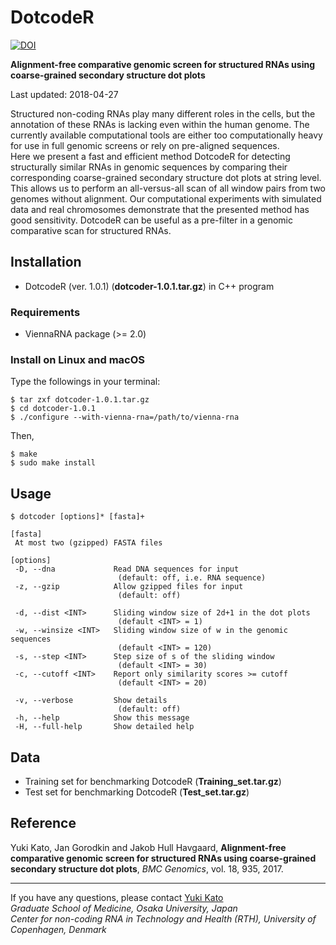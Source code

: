# DotcodeR

[![DOI](https://zenodo.org/badge/DOI/10.5281/zenodo.839597.svg)](https://doi.org/10.5281/zenodo.839597)

**Alignment-free comparative genomic screen for structured RNAs using coarse-grained secondary structure dot plots**

Last updated: 2018-04-27

Structured non-coding RNAs play many different roles in the cells, but the annotation of these RNAs is lacking even within the human genome. The currently available computational tools are either too computationally heavy for use in full genomic screens or rely on pre-aligned sequences.  
Here we present a fast and efficient method DotcodeR for detecting structurally similar RNAs in genomic sequences by comparing their corresponding coarse-grained secondary structure dot plots at string level. This allows us to perform an all-versus-all scan of all window pairs from two genomes without alignment. Our computational experiments with simulated data and real chromosomes demonstrate that the presented method has good sensitivity. DotcodeR can be useful as a pre-filter in a genomic comparative scan for structured RNAs.

## Installation
* DotcodeR (ver. 1.0.1) (**dotcoder-1.0.1.tar.gz**) in C++ program

### Requirements
* ViennaRNA package (>= 2.0)

### Install on Linux and macOS
Type the followings in your terminal:

```
$ tar zxf dotcoder-1.0.1.tar.gz  
$ cd dotcoder-1.0.1  
$ ./configure --with-vienna-rna=/path/to/vienna-rna
```
Then,
```
$ make  
$ sudo make install
```

## Usage
```
$ dotcoder [options]* [fasta]+

[fasta]
 At most two (gzipped) FASTA files

[options]
 -D, --dna             Read DNA sequences for input
                        (default: off, i.e. RNA sequence)
 -z, --gzip            Allow gzipped files for input
                        (default: off)

 -d, --dist <INT>      Sliding window size of 2d+1 in the dot plots
                        (default <INT> = 1)
 -w, --winsize <INT>   Sliding window size of w in the genomic sequences
                        (default <INT> = 120)
 -s, --step <INT>      Step size of s of the sliding window
                        (default <INT> = 30)
 -c, --cutoff <INT>    Report only similarity scores >= cutoff
                        (default <INT> = 20)

 -v, --verbose         Show details
                        (default: off)
 -h, --help            Show this message
 -H, --full-help       Show detailed help
```

## Data
* Training set for benchmarking DotcodeR (**Training_set.tar.gz**)  
* Test set for benchmarking DotcodeR (**Test_set.tar.gz**)

## Reference
Yuki Kato, Jan Gorodkin and Jakob Hull Havgaard,
**Alignment-free comparative genomic screen for structured RNAs using coarse-grained secondary structure dot plots**,
*BMC Genomics*, vol. 18, 935, 2017.

---
If you have any questions, please contact [Yuki Kato](http://www.med.osaka-u.ac.jp/pub/rna/ykato/)  
*Graduate School of Medicine, Osaka University, Japan*  
*Center for non-coding RNA in Technology and Health (RTH), University of Copenhagen, Denmark*
